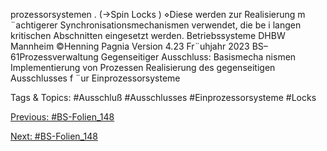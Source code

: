 prozessorsystemen . (→Spin Locks )
⋄Diese werden zur Realisierung m ¨achtigerer Synchronisationsmechanismen verwendet, die be i langen
kritischen Abschnitten eingesetzt werden.
Betriebssysteme DHBW Mannheim ©Henning Pagnia Version 4.23 Fr¨uhjahr 2023 BS–61Prozessverwaltung Gegenseitiger Ausschluss: Basismecha nismen Implementierung von Prozessen
Realisierung des gegenseitigen Ausschlusses f ¨ur Einprozessorsysteme

   Tags & Topics:
   #Ausschluß
   #Ausschlusses
   #Einprozessorsysteme
   #Locks

[Previous: #BS-Folien_148](BS-Folien_148.md)

[Next: #BS-Folien_148](BS-Folien_148.md)
